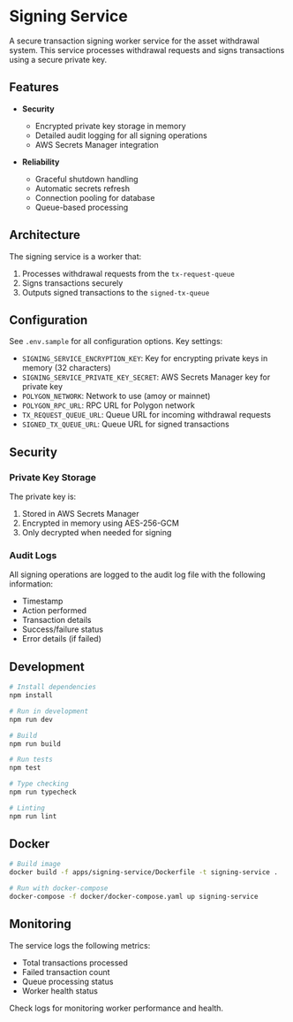 # Signing Service

A secure transaction signing worker service for the asset withdrawal system. This service processes withdrawal requests and signs transactions using a secure private key.

## Features

- **Security**
  - Encrypted private key storage in memory
  - Detailed audit logging for all signing operations
  - AWS Secrets Manager integration

- **Reliability**
  - Graceful shutdown handling
  - Automatic secrets refresh
  - Connection pooling for database
  - Queue-based processing

## Architecture

The signing service is a worker that:
1. Processes withdrawal requests from the `tx-request-queue`
2. Signs transactions securely
3. Outputs signed transactions to the `signed-tx-queue`

## Configuration

See `.env.sample` for all configuration options. Key settings:

- `SIGNING_SERVICE_ENCRYPTION_KEY`: Key for encrypting private keys in memory (32 characters)
- `SIGNING_SERVICE_PRIVATE_KEY_SECRET`: AWS Secrets Manager key for private key
- `POLYGON_NETWORK`: Network to use (amoy or mainnet)
- `POLYGON_RPC_URL`: RPC URL for Polygon network
- `TX_REQUEST_QUEUE_URL`: Queue URL for incoming withdrawal requests
- `SIGNED_TX_QUEUE_URL`: Queue URL for signed transactions

## Security

### Private Key Storage

The private key is:
1. Stored in AWS Secrets Manager
2. Encrypted in memory using AES-256-GCM
3. Only decrypted when needed for signing

### Audit Logs

All signing operations are logged to the audit log file with the following information:
- Timestamp
- Action performed
- Transaction details
- Success/failure status
- Error details (if failed)

## Development

```bash
# Install dependencies
npm install

# Run in development
npm run dev

# Build
npm run build

# Run tests
npm test

# Type checking
npm run typecheck

# Linting
npm run lint
```

## Docker

```bash
# Build image
docker build -f apps/signing-service/Dockerfile -t signing-service .

# Run with docker-compose
docker-compose -f docker/docker-compose.yaml up signing-service
```

## Monitoring

The service logs the following metrics:
- Total transactions processed
- Failed transaction count
- Queue processing status
- Worker health status

Check logs for monitoring worker performance and health.